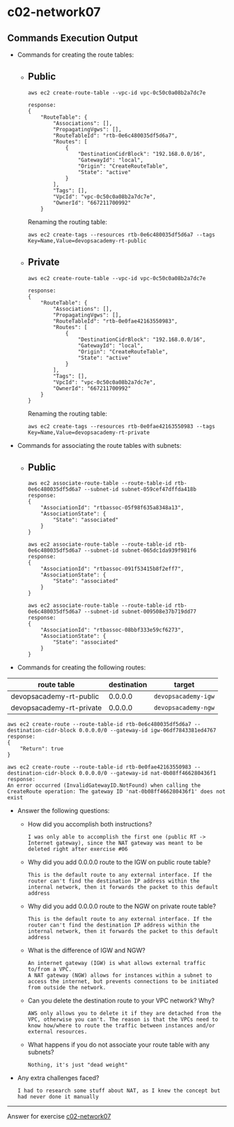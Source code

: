 # c02-network07

## Commands Execution Output

- Commands for creating the route tables:

  - ## Public

    ```
    aws ec2 create-route-table --vpc-id vpc-0c50c0a08b2a7dc7e

    response:
    {
        "RouteTable": {
            "Associations": [],
            "PropagatingVgws": [],
            "RouteTableId": "rtb-0e6c480035df5d6a7",
            "Routes": [
                {
                    "DestinationCidrBlock": "192.168.0.0/16",
                    "GatewayId": "local",
                    "Origin": "CreateRouteTable",
                    "State": "active"
                }
            ],
            "Tags": [],
            "VpcId": "vpc-0c50c0a08b2a7dc7e",
            "OwnerId": "667211700992"
        }
    ```

    Renaming the routing table:

    ```
    aws ec2 create-tags --resources rtb-0e6c480035df5d6a7 --tags Key=Name,Value=devopsacademy-rt-public
    ```

  - ## Private

    ```
    aws ec2 create-route-table --vpc-id vpc-0c50c0a08b2a7dc7e

    response:
    {
        "RouteTable": {
            "Associations": [],
            "PropagatingVgws": [],
            "RouteTableId": "rtb-0e0fae42163550983",
            "Routes": [
                {
                    "DestinationCidrBlock": "192.168.0.0/16",
                    "GatewayId": "local",
                    "Origin": "CreateRouteTable",
                    "State": "active"
                }
            ],
            "Tags": [],
            "VpcId": "vpc-0c50c0a08b2a7dc7e",
            "OwnerId": "667211700992"
        }
    }
    ```

    Renaming the routing table:

    ```
    aws ec2 create-tags --resources rtb-0e0fae42163550983 --tags Key=Name,Value=devopsacademy-rt-private
    ```

* Commands for associating the route tables with subnets:

  - ## Public

    ```
    aws ec2 associate-route-table --route-table-id rtb-0e6c480035df5d6a7 --subnet-id subnet-059cef47dffda418b
    response:
    {
        "AssociationId": "rtbassoc-05f98f635a8348a13",
        "AssociationState": {
            "State": "associated"
        }
    }

    aws ec2 associate-route-table --route-table-id rtb-0e6c480035df5d6a7 --subnet-id subnet-065dc1da939f981f6
    response:
    {
        "AssociationId": "rtbassoc-091f53415b8f2eff7",
        "AssociationState": {
            "State": "associated"
        }
    }

    aws ec2 associate-route-table --route-table-id rtb-0e6c480035df5d6a7 --subnet-id subnet-009508e37b719dd77
    response:
    {
        "AssociationId": "rtbassoc-08bbf333e59cf6273",
        "AssociationState": {
            "State": "associated"
        }
    }
    ```

- Commands for creating the following routes:

| route table              | destination | target              |
| ------------------------ | ----------- | ------------------- |
| devopsacademy-rt-public  | 0.0.0.0     | `devopsacademy-igw` |
| devopsacademy-rt-private | 0.0.0.0     | `devopsacademy-ngw` |

```
aws ec2 create-route --route-table-id rtb-0e6c480035df5d6a7 --destination-cidr-block 0.0.0.0/0 --gateway-id igw-06df7843381ed4767
response:
{
    "Return": true
}

aws ec2 create-route --route-table-id rtb-0e0fae42163550983 --destination-cidr-block 0.0.0.0/0 --gateway-id nat-0b08ff466280436f1
response:
An error occurred (InvalidGatewayID.NotFound) when calling the CreateRoute operation: The gateway ID 'nat-0b08ff466280436f1' does not exist
```

- Answer the following questions:

  - How did you accomplish both instructions?

    ```
    I was only able to accomplish the first one (public RT -> Internet gateway), since the NAT gateway was meant to be deleted right after exercise #06
    ```

  - Why did you add 0.0.0.0 route to the IGW on public route table?

    ```
    This is the default route to any external interface. If the router can't find the destination IP address within the internal network, then it forwards the packet to this default address
    ```

  - Why did you add 0.0.0.0 route to the NGW on private route table?

    ```
    This is the default route to any external interface. If the router can't find the destination IP address within the internal network, then it forwards the packet to this default address
    ```

  - What is the difference of IGW and NGW?

    ```
    An internet gateway (IGW) is what allows external traffic to/from a VPC.
    A NAT gateway (NGW) allows for instances within a subnet to access the internet, but prevents connections to be initiated from outside the network.
    ```

  - Can you delete the destination route to your VPC network? Why?

    ```
    AWS only allows you to delete it if they are detached from the VPC, otherwise you can't. The reason is that the VPCs need to know how/where to route the traffic between instances and/or external resources.
    ```

  - What happens if you do not associate your route table with any subnets?
    ```
    Nothing, it's just "dead weight"
    ```

* Any extra challenges faced?
  ```
  I had to research some stuff about NAT, as I knew the concept but had never done it manually
  ```

---

Answer for exercise [c02-network07](https://github.com/devopsacademyau/academy/blob/477b00517edd51ed2e46038ec310d324a0d3f252/classes/02class/exercises/c02-network07/README.md)
